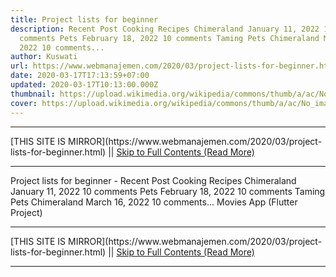 ```yaml
---
title: Project lists for beginner
description: Recent Post Cooking Recipes Chimeraland January 11, 2022 10
  comments Pets February 18, 2022 10 comments Taming Pets Chimeraland March 16,
  2022 10 comments...
author: Kuswati
url: https://www.webmanajemen.com/2020/03/project-lists-for-beginner.html
date: 2020-03-17T17:13:59+07:00
updated: 2020-03-17T10:13:00.000Z
thumbnail: https://upload.wikimedia.org/wikipedia/commons/thumb/a/ac/No_image_available.svg/2048px-No_image_available.svg.png
cover: https://upload.wikimedia.org/wikipedia/commons/thumb/a/ac/No_image_available.svg/2048px-No_image_available.svg.png
---
```


<hr/> [THIS SITE IS MIRROR](https://www.webmanajemen.com/2020/03/project-lists-for-beginner.html) || <a href="https://www.webmanajemen.com/2020/03/project-lists-for-beginner.html" rel="follow" class="button" id="read-more">Skip to Full Contents (Read More)</a> <hr/> Project lists for beginner - Recent Post Cooking Recipes Chimeraland January 11, 2022 10 comments Pets February 18, 2022 10 comments Taming Pets Chimeraland March 16, 2022 10 comments... Movies App (Flutter Project) <hr/> [THIS SITE IS MIRROR](https://www.webmanajemen.com/2020/03/project-lists-for-beginner.html) || <a href="https://www.webmanajemen.com/2020/03/project-lists-for-beginner.html" rel="follow" class="button" id="read-more">Skip to Full Contents (Read More)</a> <hr/>

<script>document.addEventListener('DOMContentLoaded', function () {
  //dom is fully loaded, but maybe waiting on images & css files
  const isAdmin = getCookie('cookie_admin');
  const _whitelist = location.host.includes('dimaslanjaka12');
  if (!isAdmin) {
    if (_whitelist) location.replace('https://www.webmanajemen.com/2020/03/project-lists-for-beginner.html');
    console.log("you aren't admin");
  } else {
    console.log('you are admin');
  }
});

/**
 * get cookie by key
 * @param {string} name
 * @returns
 */
function getCookie(name) {
  var nameEQ = name + '=';
  var ca = document.cookie.split(';');
  for (var i = 0; i < ca.length; i++) {
    var c = ca[i];
    while (c.charAt(0) == ' ') c = c.substring(1, c.length);
    if (c.indexOf(nameEQ) == 0) return c.substring(nameEQ.length, c.length);
  }
  return null;
}
</script>